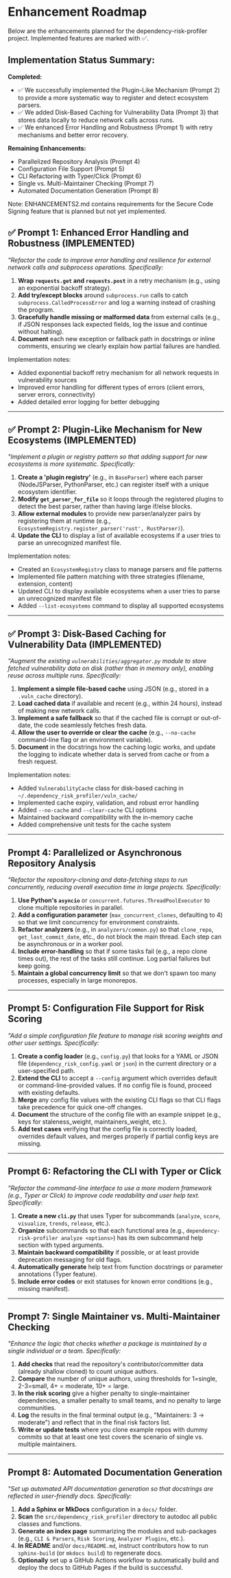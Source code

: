 # Enhancement Roadmap

Below are the enhancements planned for the dependency-risk-profiler project. Implemented features are marked with ✅.

## Implementation Status Summary:

**Completed:**
- ✅ We successfully implemented the Plugin-Like Mechanism (Prompt 2) to provide a more systematic way to register and detect ecosystem parsers.
- ✅ We added Disk-Based Caching for Vulnerability Data (Prompt 3) that stores data locally to reduce network calls across runs.
- ✅ We enhanced Error Handling and Robustness (Prompt 1) with retry mechanisms and better error recovery.

**Remaining Enhancements:**
- Parallelized Repository Analysis (Prompt 4)
- Configuration File Support (Prompt 5)
- CLI Refactoring with Typer/Click (Prompt 6)
- Single vs. Multi-Maintainer Checking (Prompt 7)
- Automated Documentation Generation (Prompt 8)

Note: ENHANCEMENTS2.md contains requirements for the Secure Code Signing feature that is planned but not yet implemented.

## ✅ Prompt 1: Enhanced Error Handling and Robustness (IMPLEMENTED)

*"Refactor the code to improve error handling and resilience for external network calls and subprocess operations. Specifically:*

1. **Wrap `requests.get` and `requests.post`** in a retry mechanism (e.g., using an exponential backoff strategy).
2. **Add try/except blocks** around `subprocess.run` calls to catch `subprocess.CalledProcessError` and log a warning instead of crashing the program.
3. **Gracefully handle missing or malformed data** from external calls (e.g., if JSON responses lack expected fields, log the issue and continue without halting).
4. **Document** each new exception or fallback path in docstrings or inline comments, ensuring we clearly explain how partial failures are handled.

Implementation notes:
- Added exponential backoff retry mechanism for all network requests in vulnerability sources
- Improved error handling for different types of errors (client errors, server errors, connectivity)
- Added detailed error logging for better debugging

---

## ✅ Prompt 2: Plugin-Like Mechanism for New Ecosystems (IMPLEMENTED)

*"Implement a plugin or registry pattern so that adding support for new ecosystems is more systematic. Specifically:*

1. **Create a 'plugin registry'** (e.g., in `BaseParser`) where each parser (NodeJSParser, PythonParser, etc.) can register itself with a unique ecosystem identifier.
2. **Modify `get_parser_for_file`** so it loops through the registered plugins to detect the best parser, rather than having large if/else blocks.
3. **Allow external modules** to provide new parser/analyzer pairs by registering them at runtime (e.g., `EcosystemRegistry.register_parser('rust', RustParser)`).
4. **Update the CLI** to display a list of available ecosystems if a user tries to parse an unrecognized manifest file.

Implementation notes:
- Created an `EcosystemRegistry` class to manage parsers and file patterns
- Implemented file pattern matching with three strategies (filename, extension, content)
- Updated CLI to display available ecosystems when a user tries to parse an unrecognized manifest file
- Added `--list-ecosystems` command to display all supported ecosystems

---

## ✅ Prompt 3: Disk-Based Caching for Vulnerability Data (IMPLEMENTED)

*"Augment the existing `vulnerabilities/aggregator.py` module to store fetched vulnerability data on disk (rather than in memory only), enabling reuse across multiple runs. Specifically:*

1. **Implement a simple file-based cache** using JSON (e.g., stored in a `.vuln_cache` directory).
2. **Load cached data** if available and recent (e.g., within 24 hours), instead of making new network calls.
3. **Implement a safe fallback** so that if the cached file is corrupt or out-of-date, the code seamlessly fetches fresh data.
4. **Allow the user to override or clear the cache** (e.g., `--no-cache` command-line flag or an environment variable).
5. **Document** in the docstrings how the caching logic works, and update the logging to indicate whether data is served from cache or from a fresh request.

Implementation notes:
- Added `VulnerabilityCache` class for disk-based caching in `~/.dependency_risk_profiler/vuln_cache/`
- Implemented cache expiry, validation, and robust error handling
- Added `--no-cache` and `--clear-cache` CLI options
- Maintained backward compatibility with the in-memory cache
- Added comprehensive unit tests for the cache system

---

## Prompt 4: Parallelized or Asynchronous Repository Analysis

*"Refactor the repository-cloning and data-fetching steps to run concurrently, reducing overall execution time in large projects. Specifically:*

1. **Use Python's `asyncio`** or `concurrent.futures.ThreadPoolExecutor` to clone multiple repositories in parallel.
2. **Add a configuration parameter** (`max_concurrent_clones`, defaulting to 4) so that we limit concurrency for environment constraints.
3. **Refactor analyzers** (e.g., in `analyzers/common.py`) so that `clone_repo`, `get_last_commit_date`, etc., do not block the main thread. Each step can be asynchronous or in a worker pool.
4. **Include error-handling** so that if some tasks fail (e.g., a repo clone times out), the rest of the tasks still continue. Log partial failures but keep going.
5. **Maintain a global concurrency limit** so that we don't spawn too many processes, especially in large monorepos.

---

## Prompt 5: Configuration File Support for Risk Scoring

*"Add a simple configuration file feature to manage risk scoring weights and other user settings. Specifically:*

1. **Create a config loader** (e.g., `config.py`) that looks for a YAML or JSON file (`dependency_risk_config.yaml` or `json`) in the current directory or a user-specified path.
2. **Extend the CLI** to accept a `--config` argument which overrides default or command-line-provided values. If no config file is found, proceed with existing defaults.
3. **Merge** any config file values with the existing CLI flags so that CLI flags take precedence for quick one-off changes.
4. **Document** the structure of the config file with an example snippet (e.g., keys for staleness_weight, maintainers_weight, etc.).
5. **Add test cases** verifying that the config file is correctly loaded, overrides default values, and merges properly if partial config keys are missing.

---

## Prompt 6: Refactoring the CLI with Typer or Click

*"Refactor the command-line interface to use a more modern framework (e.g., Typer or Click) to improve code readability and user help text. Specifically:*

1. **Create a new `cli.py`** that uses Typer for subcommands (`analyze`, `score`, `visualize`, `trends`, `release`, etc.).
2. **Organize** subcommands so that each functional area (e.g., `dependency-risk-profiler analyze <options>`) has its own subcommand help section with typed arguments.
3. **Maintain backward compatibility** if possible, or at least provide deprecation messaging for old flags.
4. **Automatically generate** help text from function docstrings or parameter annotations (Typer feature).
5. **Include error codes** or exit statuses for known error conditions (e.g., missing manifest).

---

## Prompt 7: Single Maintainer vs. Multi-Maintainer Checking

*"Enhance the logic that checks whether a package is maintained by a single individual or a team. Specifically:*

1. **Add checks** that read the repository's contributor/committer data (already shallow cloned) to count unique authors.
2. **Compare** the number of unique authors, using thresholds for 1=single, 2-3=small, 4+ = moderate, 10+ = large.
3. **In the risk scoring** give a higher penalty to single-maintainer dependencies, a smaller penalty to small teams, and no penalty to large communities.
4. **Log** the results in the final terminal output (e.g., "Maintainers: 3 → moderate") and reflect that in the final risk factors list.
5. **Write or update tests** where you clone example repos with dummy commits so that at least one test covers the scenario of single vs. multiple maintainers.

---

## Prompt 8: Automated Documentation Generation

*"Set up automated API documentation generation so that docstrings are reflected in user-friendly docs. Specifically:*

1. **Add a Sphinx or MkDocs** configuration in a `docs/` folder.
2. **Scan** the `src/dependency_risk_profiler` directory to autodoc all public classes and functions.
3. **Generate an index page** summarizing the modules and sub-packages (e.g., `CLI & Parsers`, `Risk Scoring`, `Analyzer Plugins`, etc.).
4. **In README** and/or `docs/README.md`, instruct contributors how to run `sphinx-build` (or `mkdocs build`) to regenerate docs.
5. **Optionally** set up a GitHub Actions workflow to automatically build and deploy the docs to GitHub Pages if the build is successful.